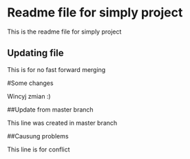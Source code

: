 # Readme file for simply project

This is the readme file for simply project
## Updating file
This is for no fast forward merging

#Some changes

Wincyj zmian :) 

##Update from master branch

This line was created in master branch 

##Causung problems

This line is for conflict
